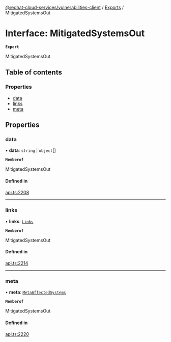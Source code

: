 [@redhat-cloud-services/vulnerabilities-client](../README.md) / [Exports](../modules.md) / MitigatedSystemsOut

# Interface: MitigatedSystemsOut

**`Export`**

MitigatedSystemsOut

## Table of contents

### Properties

- [data](MitigatedSystemsOut.md#data)
- [links](MitigatedSystemsOut.md#links)
- [meta](MitigatedSystemsOut.md#meta)

## Properties

### data

• **data**: `string` \| `object`[]

**`Memberof`**

MitigatedSystemsOut

#### Defined in

[api.ts:2208](https://github.com/mkholjuraev/javascript-clients/blob/main/packages/vulnerabilities/git-api/api.ts#L2208)

___

### links

• **links**: [`Links`](Links.md)

**`Memberof`**

MitigatedSystemsOut

#### Defined in

[api.ts:2214](https://github.com/mkholjuraev/javascript-clients/blob/main/packages/vulnerabilities/git-api/api.ts#L2214)

___

### meta

• **meta**: [`MetaAffectedSystems`](MetaAffectedSystems.md)

**`Memberof`**

MitigatedSystemsOut

#### Defined in

[api.ts:2220](https://github.com/mkholjuraev/javascript-clients/blob/main/packages/vulnerabilities/git-api/api.ts#L2220)
